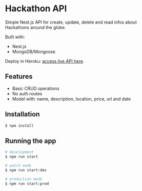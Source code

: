 # Hackathon API

Simple Nest.js API for create, update, delete and read infos about Hackathons around the globe.

Built with:
- Nest.js
- MongoDB/Mongoose

Deploy in Heroku: [access live API here](https://hackathon-api-nest-mongo.herokuapp.com/event/all).    

## Features

- Basic CRUD operations
- No auth routes
- Model with: name, description, location, price, url and date

## Installation

```bash
$ npm install
```

## Running the app

```bash
# development
$ npm run start

# watch mode
$ npm run start:dev

# production mode
$ npm run start:prod
```
